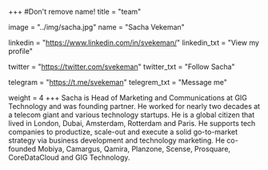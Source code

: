 +++
#Don't remove name!
title = "team"

image = "../img/sacha.jpg"
name = "Sacha Vekeman"

linkedin = "https://www.linkedin.com/in/svekeman/"
linkedin_txt = "View my profile"

twitter = "https://twitter.com/svekeman"
twitter_txt = "Follow Sacha"

telegram = "https://t.me/svekeman"
telegrem_txt = "Message me"

weight = 4
+++
Sacha is Head of Marketing and Communications at GIG Technology and was founding partner. He worked for nearly two decades at a telecom giant and various technology startups. He is a global citizen that lived in London, Dubai, Amsterdam, Rotterdam and Paris. He supports tech companies to productize, scale-out and execute a solid go-to-market strategy via business development and technology marketing. He co-founded Mobiya, Camargus, Qamira, Planzone, Scense, Prosquare, CoreDataCloud and GIG Technology.

